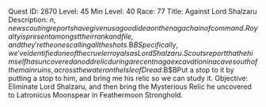 Quest ID: 2870
Level: 45
Min Level: 40
Race: 77
Title: Against Lord Shalzaru
Description: $n, new scouting reports have given us a good idea on the naga chain of command.Royalty is present amongst their rank and file, and they're the ones calling all the shots.$B$BSpecifically, we've identified one of the crueler royals as Lord Shalzaru.Scouts report that he himself has uncovered an odd relic during a recent naga excavation in a cave south of the main ruins, across the water on the Isle of Dread.$B$BPut a stop to it by putting a stop to him, and bring me his relic so we can study it.
Objective: Eliminate Lord Shalzaru, and then bring the Mysterious Relic he uncovered to Latronicus Moonspear in Feathermoon Stronghold.
